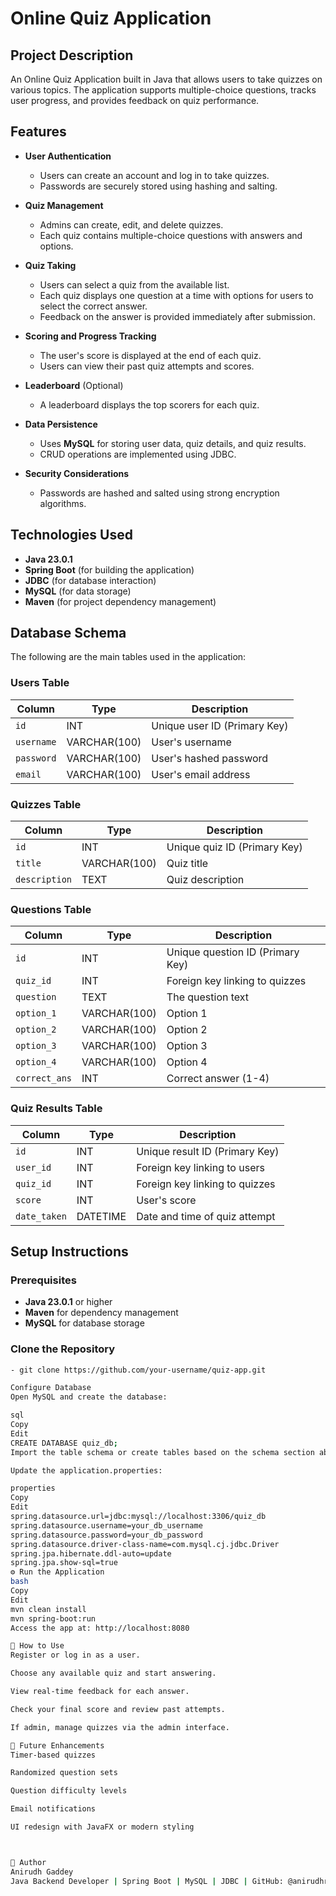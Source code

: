 # Online Quiz Application

## Project Description

An Online Quiz Application built in Java that allows users to take quizzes on various topics. The application supports multiple-choice questions, tracks user progress, and provides feedback on quiz performance.

## Features

- **User Authentication**
  - Users can create an account and log in to take quizzes.
  - Passwords are securely stored using hashing and salting.

- **Quiz Management**
  - Admins can create, edit, and delete quizzes.
  - Each quiz contains multiple-choice questions with answers and options.

- **Quiz Taking**
  - Users can select a quiz from the available list.
  - Each quiz displays one question at a time with options for users to select the correct answer.
  - Feedback on the answer is provided immediately after submission.

- **Scoring and Progress Tracking**
  - The user's score is displayed at the end of each quiz.
  - Users can view their past quiz attempts and scores.

- **Leaderboard** (Optional)
  - A leaderboard displays the top scorers for each quiz.

- **Data Persistence**
  - Uses **MySQL** for storing user data, quiz details, and quiz results.
  - CRUD operations are implemented using JDBC.

- **Security Considerations**
  - Passwords are hashed and salted using strong encryption algorithms.

## Technologies Used

- **Java 23.0.1**
- **Spring Boot** (for building the application)
- **JDBC** (for database interaction)
- **MySQL** (for data storage)
- **Maven** (for project dependency management)

## Database Schema

The following are the main tables used in the application:

### Users Table

| Column        | Type          | Description                    |
|---------------|---------------|--------------------------------|
| `id`          | INT           | Unique user ID (Primary Key)   |
| `username`    | VARCHAR(100)   | User's username                |
| `password`    | VARCHAR(100)   | User's hashed password         |
| `email`       | VARCHAR(100)   | User's email address           |

### Quizzes Table

| Column        | Type          | Description                    |
|---------------|---------------|--------------------------------|
| `id`          | INT           | Unique quiz ID (Primary Key)   |
| `title`       | VARCHAR(100)   | Quiz title                     |
| `description` | TEXT          | Quiz description               |

### Questions Table

| Column        | Type          | Description                    |
|---------------|---------------|--------------------------------|
| `id`          | INT           | Unique question ID (Primary Key)|
| `quiz_id`     | INT           | Foreign key linking to quizzes |
| `question`    | TEXT          | The question text              |
| `option_1`    | VARCHAR(100)   | Option 1                        |
| `option_2`    | VARCHAR(100)   | Option 2                        |
| `option_3`    | VARCHAR(100)   | Option 3                        |
| `option_4`    | VARCHAR(100)   | Option 4                        |
| `correct_ans` | INT           | Correct answer (1-4)           |

### Quiz Results Table

| Column        | Type          | Description                    |
|---------------|---------------|--------------------------------|
| `id`          | INT           | Unique result ID (Primary Key) |
| `user_id`     | INT           | Foreign key linking to users   |
| `quiz_id`     | INT           | Foreign key linking to quizzes |
| `score`       | INT           | User's score                   |
| `date_taken`  | DATETIME      | Date and time of quiz attempt  |

## Setup Instructions

### Prerequisites

- **Java 23.0.1** or higher
- **Maven** for dependency management
- **MySQL** for database storage

### Clone the Repository

```bash
- git clone https://github.com/your-username/quiz-app.git

Configure Database
Open MySQL and create the database:

sql
Copy
Edit
CREATE DATABASE quiz_db;
Import the table schema or create tables based on the schema section above.

Update the application.properties:

properties
Copy
Edit
spring.datasource.url=jdbc:mysql://localhost:3306/quiz_db
spring.datasource.username=your_db_username
spring.datasource.password=your_db_password
spring.datasource.driver-class-name=com.mysql.cj.jdbc.Driver
spring.jpa.hibernate.ddl-auto=update
spring.jpa.show-sql=true
⚙️ Run the Application
bash
Copy
Edit
mvn clean install
mvn spring-boot:run
Access the app at: http://localhost:8080

🧪 How to Use
Register or log in as a user.

Choose any available quiz and start answering.

View real-time feedback for each answer.

Check your final score and review past attempts.

If admin, manage quizzes via the admin interface.

🚀 Future Enhancements
Timer-based quizzes

Randomized question sets

Question difficulty levels

Email notifications

UI redesign with JavaFX or modern styling



🙌 Author
Anirudh Gaddey
Java Backend Developer | Spring Boot | MySQL | JDBC | GitHub: @anirudhrebel


